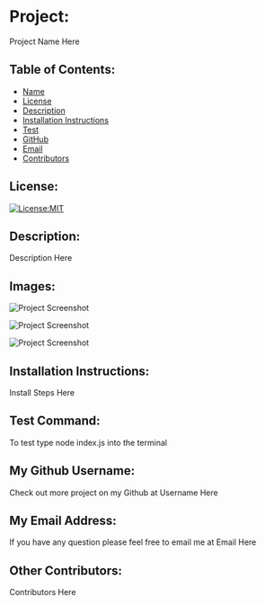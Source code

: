 # Project:
Project Name Here

## Table of Contents: 
- [Name](#name)
- [License](#license)
- [Description](#description)
- [Installation Instructions](#installationInstructions)
- [Test](#test)
- [GitHub](#gitHub)
- [Email](#email)
- [Contributors](#contributors)

## License:
[![License:MIT](https://img.shields.io/badge/License-MIT-yellow.svg)](https://opensource.org/licenses/MIT)

## Description:
Description Here

## Images:
![Project Screenshot](./imagePathHere.png)

![Project Screenshot](./imagePathHere.png)

![Project Screenshot](./imagePathHere.png)

## Installation Instructions: 
Install Steps Here

## Test Command: 
To test type node index.js into the terminal

## My Github Username: 
Check out more project on my Github at Username Here

## My Email Address:
If you have any question please feel free to email me at Email Here

## Other Contributors:
Contributors Here
